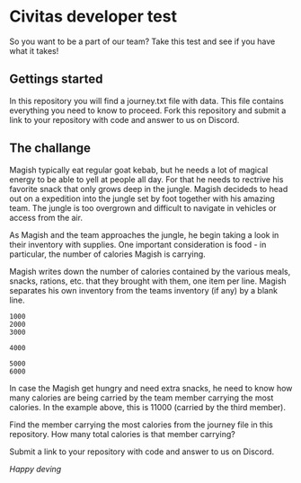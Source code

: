 # Civitas developer test
So you want to be a part of our team? Take this test and see if you have what it takes! 

## Gettings started
In this repository you will find a journey.txt file with data. This file contains everything you need to know to proceed. Fork this repository and submit a link to your repository with code and answer to us on Discord. 

## The challange

Magish typically eat regular goat kebab, but he needs a lot of magical energy to be able to yell at people all day. For that he needs to rectrive his favorite snack that only grows deep in the jungle. Magish decideds to head out on a expedition into the jungle set by foot together with his amazing team. The jungle is too overgrown and difficult to navigate in vehicles or access from the air. 

As Magish and the team approaches the jungle, he begin taking a look in their inventory with supplies. One important consideration is food - in particular, the number of calories Magish is carrying. 

Magish writes down the number of calories contained by the various meals, snacks, rations, etc. that they brought with them, one item per line. Magish separates his own inventory from the teams inventory (if any) by a blank line.

```
1000
2000
3000

4000

5000
6000
```

In case the Magish get hungry and need extra snacks, he need to know how many calories are being carried by the team member carrying the most calories. In the example above, this is 11000 (carried by the third member).

Find the member carrying the most calories from the journey file in this repository. How many total calories is that member carrying?

Submit a link to your repository with code and answer to us on Discord. 

_Happy deving_
